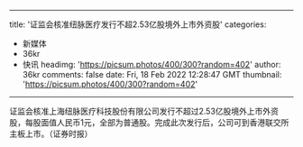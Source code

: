
---
title: '​证监会核准纽脉医疗发行不超2.53亿股境外上市外资股'
categories: 
 - 新媒体
 - 36kr
 - 快讯
headimg: 'https://picsum.photos/400/300?random=402'
author: 36kr
comments: false
date: Fri, 18 Feb 2022 12:28:47 GMT
thumbnail: 'https://picsum.photos/400/300?random=402'
---

<div>   
证监会核准上海纽脉医疗科技股份有限公司发行不超过2.53亿股境外上市外资股，每股面值人民币1元，全部为普通股。完成此次发行后，公司可到香港联交所主板上市。（证券时报）  
</div>
            